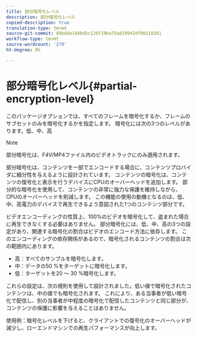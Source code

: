 ```yaml
---
title: 部分暗号化レベル
description: 部分暗号化レベル
copied-description: true
translation-type: tm+mt
source-git-commit: 89bdda1d4bd5c126f19ba75a819942df901183d1
workflow-type: tm+mt
source-wordcount: '279'
ht-degree: 0%

---
```



# 部分暗号化レベル{#partial-encryption-level}

このパッケージオプションでは、すべてのフレームを暗号化するか、フレームのサブセットのみを暗号化するかを指定します。 暗号化には次の3つのレベルがあります。低、中、高

>[!NOTE]
>
>部分暗号化は、F4V/MP4ファイル内のビデオトラックにのみ適用されます。

部分暗号化は、コンテンツを一部でエンコードする場合に、コンテンツプロバイダに細分性を与えるように設計されています。 コンテンツの暗号化は、コンテンツの復号化と表示を行うデバイスにCPUのオーバーヘッドを追加します。 部分的な暗号化を使用して、コンテンツの非常に強力な保護を維持しながら、CPUのオーバーヘッドを削減します。 この機能の使用の動機となるのは、低、中、高電力のデバイスで再生できるよう意図された1つのコンテンツ部分です。

ビデオエンコーディングの性質上、100%のビデオを暗号化して、盗まれた場合に再生できなくする必要はありません。 部分暗号化には、低、中、高の3つの設定があり、関連する暗号化の割合はビデオのエンコード方法に依存します。 このエンコーディングの依存関係があるので、暗号化されるコンテンツの割合は次の範囲内にあります。

* 高：すべてのサンプルを暗号化します。
* 中：データの50 %をターゲットに暗号化します。
* 低：ターゲットを20 ～ 30 %暗号化します。

これらの設定は、次の規則を使用して設計されました。低い値で暗号化されたコンテンツは、中の値でも暗号化されます。 これにより、ある当事者が低い暗号化で配信し、別の当事者が中程度の暗号化で配信したコンテンツと同じ部分が、コンテンツの保護に影響を与えることはありません。

使用例：暗号化レベルを下げると、クライアントでの復号化のオーバーヘッドが減少し、ローエンドマシンでの再生パフォーマンスが向上します。

